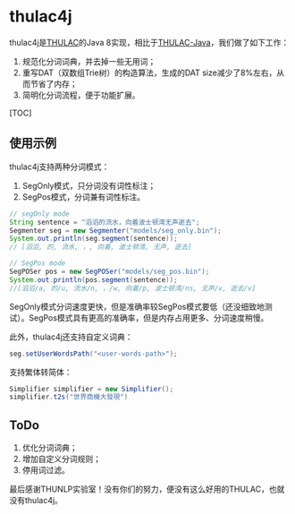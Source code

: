 # thulac4j

thulac4j是[THULAC](http://thulac.thunlp.org/)的Java 8实现，相比于[THULAC-Java](https://github.com/thunlp/THULAC-Java)，我们做了如下工作：

1. 规范化分词词典，并去掉一些无用词；
2. 重写DAT（双数组Trie树）的构造算法，生成的DAT size减少了8%左右，从而节省了内存；
3. 简明化分词流程，便于功能扩展。

[TOC]

## 使用示例

thulac4j支持两种分词模式：

1. SegOnly模式，只分词没有词性标注；
2. SegPos模式，分词兼有词性标注。


```java
// segOnly mode
String sentence = "滔滔的流水，向着波士顿湾无声逝去";
Segmenter seg = new Segmenter("models/seg_only.bin");
System.out.println(seg.segment(sentence));
// [滔滔, 的, 流水, ，, 向着, 波士顿湾, 无声, 逝去]

// SegPos mode
SegPOSer pos = new SegPOSer("models/seg_pos.bin");
System.out.println(pos.segment(sentence));
//[滔滔/a, 的/u, 流水/n, ，/w, 向着/p, 波士顿湾/ns, 无声/v, 逝去/v]
```

SegOnly模式分词速度更快，但是准确率较SegPos模式要低（还没细致地测试）。SegPos模式具有更高的准确率，但是内存占用更多、分词速度稍慢。

此外，thulac4j还支持自定义词典：

```java
seg.setUserWordsPath("<user-words-path>");
```

支持繁体转简体：

```java
Simplifier simplifier = new Simplifier();
simplifier.t2s("世界商機大發現")
```


## ToDo

1. 优化分词词典；
2. 增加自定义分词规则；
3. 停用词过滤。

最后感谢THUNLP实验室！没有你们的努力，便没有这么好用的THULAC，也就没有thulac4j。


